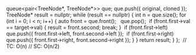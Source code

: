 queue<pair<TreeNode*, TreeNode*>> que;
que.push({ original, cloned });
TreeNode* result = nullptr;
while (result == nullptr) {
int n = que.size();
for (int i = 0; i < n; i++) {
auto front = que.front();   que.pop();
​
if (front.first->val == target->val) {
result = front.second;
break;
}
​
if (front.first->left)
que.push({ front.first->left, front.second->left });
​
if (front.first->right)
que.push({ front.first->right, front.second->right });
}
}
return result;
}
};
​
// TC: O(n)
// SC: O(n/2)
```
